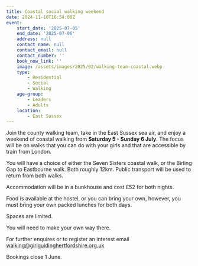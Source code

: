 ```yaml
---
title: Coastal social walking weekend
date: 2024-11-10T16:54:00Z
event:
    start_date: '2025-07-05'
    end_date: '2025-07-06'
    address: null
    contact_name: null
    contact_email: null
    contact_number: ''
    book_now_link: ''
    image: /assets/images/2025/02/walking-team-coastal.webp
    type:
        - Residential
        - Social
        - Walking
    age-group:
        - Leaders
        - Adults
    location:
        - East Sussex
---
```

Join the county walking team, take in the East Sussex sea air, and enjoy a weekend of coastal walking from **Saturday 5 - Sunday 6 July**. The focus will be on walks that you can do with your girls and that are accessible by train from London.

You will have a choice of either the Seven Sisters coastal walk, or the Birling Gap to Eastbourne walk. Both roughly 12km. Public transport will be used to return from both walks.

Accommodation will be in a bunkhouse and cost £52 for both nights.

Food is available at the hostel, or you can bring your own, however, you must bring your own packed lunches for both days. 

Spaces are limited.

You will need to make your own way there.

For further enquires or to register an interest email <walking@girlguidinghertfordshire.org.uk>

Bookings close 1 June.
